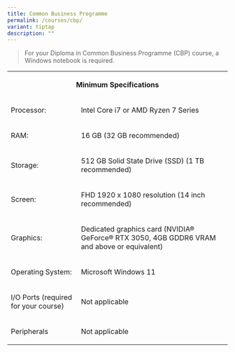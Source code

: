 ```yaml
---
title: Common Business Programme
permalink: /courses/cbp/
variant: tiptap
description: ""
---
```

<blockquote>
<p>For your Diploma in Common Business Programme (CBP) course, a Windows
notebook is required.</p>
</blockquote>
<table style="minWidth: 50px">
<colgroup>
<col>
<col>
</colgroup>
<tbody>
<tr>
<th rowspan="1" colspan="2">
<p>Minimum Specifications</p>
</th>
</tr>
<tr>
<td rowspan="1" colspan="1">
<p>Processor:</p>
</td>
<td rowspan="1" colspan="1">
<p>Intel Core i7 or AMD Ryzen 7 Series</p>
</td>
</tr>
<tr>
<td rowspan="1" colspan="1">
<p>RAM:</p>
</td>
<td rowspan="1" colspan="1">
<p>16 GB (32 GB recommended)</p>
</td>
</tr>
<tr>
<td rowspan="1" colspan="1">
<p>Storage:</p>
</td>
<td rowspan="1" colspan="1">
<p>512 GB Solid State Drive (SSD) (1 TB recommended)</p>
</td>
</tr>
<tr>
<td rowspan="1" colspan="1">
<p>Screen:</p>
</td>
<td rowspan="1" colspan="1">
<p>FHD 1920 x 1080 resolution (14 inch recommended)</p>
</td>
</tr>
<tr>
<td rowspan="1" colspan="1">
<p>Graphics:</p>
</td>
<td rowspan="1" colspan="1">
<p>Dedicated graphics card (NVIDIA® GeForce® RTX 3050, 4GB GDDR6 VRAM and
above or equivalent)</p>
</td>
</tr>
<tr>
<td rowspan="1" colspan="1">
<p>Operating System:</p>
</td>
<td rowspan="1" colspan="1">
<p>Microsoft Windows 11</p>
</td>
</tr>
<tr>
<td rowspan="1" colspan="1">
<p>I/O Ports (required for your course)</p>
</td>
<td rowspan="1" colspan="1">
<p>Not applicable</p>
</td>
</tr>
<tr>
<td rowspan="1" colspan="1">
<p>Peripherals</p>
</td>
<td rowspan="1" colspan="1">
<p>Not applicable</p>
</td>
</tr>
</tbody>
</table>
<p></p>